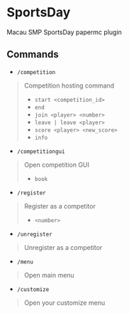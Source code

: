 # SportsDay
Macau SMP SportsDay papermc plugin
## Commands
* `/competition`
> Competition hosting command
> * `start <competition_id>`
> * `end`
> * `join <player> <number>`
> * `leave | leave <player>`
> * `score <player> <new_score>`
> * `info`
* `/competitiongui`
> Open competition GUI
> * `book`
* `/register`
> Register as a competitor
> * `<number>`
* `/unregister`
> Unregister as a competitor
* `/menu`
> Open main menu
* `/customize`
> Open your customize menu